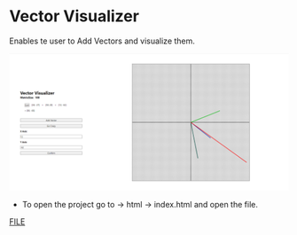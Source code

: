 # Vector Visualizer 

Enables te user to Add Vectors and visualize them.


![matrix visualizer](https://github.com/Joagz/matrix-visualizer/blob/master/Screenshot%202023-12-27%20162838.png)

- To open the project go to -> html -> index.html and open the file.

[FILE](https://github.com/Joagz/matrix-visualizer/blob/master/js/script.js)
